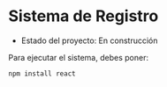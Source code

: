 <h1>Sistema de Registro</h1>

- Estado del proyecto: En construcción

Para ejecutar el sistema, debes poner:

``` npm install react  ```
